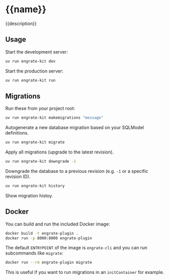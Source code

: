 # {{name}}

{{description}}

## Usage

Start the development server:

```bash
uv run engrate-kit dev
```

Start the production server:

```bash
uv run engrate-kit run
```

## Migrations

Run these from your project root:

```bash
uv run engrate-kit makemigrations "message"
```

Autogenerate a new database migration based on your SQLModel definitions.

```bash
uv run engrate-kit migrate
```

Apply all migrations (upgrade to the latest revision).

```bash
uv run engrate-kit downgrade -1
```

Downgrade the database to a previous revision (e.g. `-1` or a specific revision ID).

```bash
uv run engrate-kit history
```

Show migration histoy.

## Docker

You can build and run the included Docker image:

```bash
docker build -t engrate-plugin .
docker run -p 8000:8000 engrate-plugin
```

The default `ENTRYPOINT` of the image is `engrate-cli` and you can run
subcommands like `migrate`:

```bash
docker run --rm engrate-plugin migrate
```

This is useful if you want to run migrations in an `initContainer` for
example.
